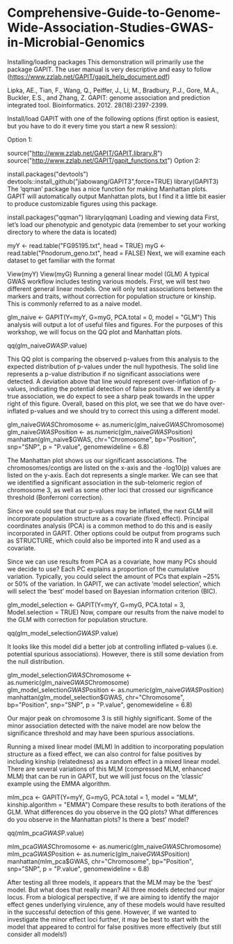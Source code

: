 # Comprehensive-Guide-to-Genome-Wide-Association-Studies-GWAS-in-Microbial-Genomics
Installing/loading packages
This demonstration will primarily use the package GAPIT. The user manual is very descriptive and easy to follow (https://www.zzlab.net/GAPIT/gapit_help_document.pdf)

Lipka, AE., Tian, F., Wang, Q., Peiffer, J., Li, M., Bradbury, P.J., Gore, M.A., Buckler, E.S., and Zhang, Z. GAPIT: genome association and prediction integrated tool. Bioinformatics. 2012. 28(18):2397-2399.

Install/load GAPIT with one of the following options (first option is easiest, but you have to do it every time you start a new R session):

Option 1:

source("http://www.zzlab.net/GAPIT/GAPIT.library.R")
source("http://www.zzlab.net/GAPIT/gapit_functions.txt")
Option 2:

install.packages("devtools")
devtools::install_github("jiabowang/GAPIT3",force=TRUE)
library(GAPIT3)
The ‘qqman’ package has a nice function for making Manhattan plots. GAPIT will automatically output Manhattan plots, but I find it a little bit easier to produce customizable figures using this package.

install.packages("qqman")
library(qqman)
Loading and viewing data
First, let’s load our phenotypic and genotypic data (remember to set your working directory to where the data is located)

myY <- read.table("FG95195.txt", head = TRUE)
myG <- read.table("Pnodorum_geno.txt", head = FALSE)
Next, we will examine each dataset to get familiar with the format

View(myY)
View(myG)
Running a general linear model (GLM)
A typical GWAS workflow includes testing various models. First, we will test two different general linear models. One will only test associations between the markers and traits, without correction for population structure or kinship. This is commonly referred to as a naive model.

glm_naive <- GAPIT(Y=myY, G=myG, PCA.total = 0, model = "GLM")
This analysis will output a lot of useful files and figures. For the purposes of this workshop, we will focus on the QQ plot and Manhattan plots.

qq(glm_naive$GWAS$P.value)

This QQ plot is comparing the observed p-values from this analysis to the expected distribution of p-values under the null hypothesis. The solid line represents a p-value distribution if no significant associations were detected. A deviation above that line would represent over-inflation of p-values, indicating the potential detection of false positives. If we identify a true association, we do expect to see a sharp peak towards in the upper right of this figure. Overall, based on this plot, we see that we do have over-inflated p-values and we should try to correct this using a different model.

glm_naive$GWAS$Chromosome <- as.numeric(glm_naive$GWAS$Chromosome)
glm_naive$GWAS$Position <- as.numeric(glm_naive$GWAS$Position)
manhattan(glm_naive$GWAS, chr="Chromosome", bp="Position", snp="SNP", p = "P.value", genomewideline = 6.8)

The Manhattan plot shows us our significant associations. The chromosomes/contigs are listed on the x-axis and the -log10(p) values are listed on the y-axis. Each dot represents a single marker. We can see that we identified a significant association in the sub-telomeric region of chromosome 3, as well as some other loci that crossed our significance threshold (Bonferroni correction).

Since we could see that our p-values may be inflated, the next GLM will incorporate population structure as a covariate (fixed effect). Principal coordinates analysis (PCA) is a common method to do this and is easily incorporated in GAPIT. Other options could be output from programs such as STRUCTURE, which could also be imported into R and used as a covariate.

Since we can use results from PCA as a covariate, how many PCs should we decide to use? Each PC explains a proportion of the cumulative variation. Typically, you could select the amount of PCs that explain ~25% or 50% of the variation. In GAPIT, we can activate ‘model selection’, which will select the ‘best’ model based on Bayesian information criterion (BIC).

glm_model_selection <- GAPIT(Y=myY, G=myG, PCA.total = 3, Model.selection = TRUE)
Now, compare our results from the naive model to the GLM with correction for population structure.

qq(glm_model_selection$GWAS$P.value)

It looks like this model did a better job at controlling inflated p-values (i.e. potential spurious associations). However, there is still some deviation from the null distribution.

glm_model_selection$GWAS$Chromosome <- as.numeric(glm_naive$GWAS$Chromosome)
glm_model_selection$GWAS$Position <- as.numeric(glm_naive$GWAS$Position)
manhattan(glm_model_selection$GWAS, chr="Chromosome", bp="Position", snp="SNP", p = "P.value", genomewideline = 6.8)

Our major peak on chromosome 3 is still highly significant. Some of the minor association detected with the naive model are now below the significance threshold and may have been spurious associations.

Running a mixed linear model (MLM)
In addition to incorporating population structure as a fixed effect, we can also control for false positives by including kinship (relatedness) as a random effect in a mixed linear model. There are several variations of this MLM (compressed MLM, enhanced MLM) that can be run in GAPIT, but we will just focus on the ‘classic’ example using the EMMA algorithm.

mlm_pca <- GAPIT(Y=myY, G=myG, PCA.total = 1, model = "MLM", kinship.algorithm = "EMMA")
Compare these results to both iterations of the GLM. What differences do you observe in the QQ plots? What differences do you observe in the Manhattan plots? Is there a ‘best’ model?

qq(mlm_pca$GWAS$P.value)

mlm_pca$GWAS$Chromosome <- as.numeric(glm_naive$GWAS$Chromosome)
mlm_pca$GWAS$Position <- as.numeric(glm_naive$GWAS$Position)
manhattan(mlm_pca$GWAS, chr="Chromosome", bp="Position", snp="SNP", p = "P.value", genomewideline = 6.8)

After testing all three models, it appears that the MLM may be the ‘best’ model. But what does that really mean? All three models detected our major locus. From a biological perspective, if we are aiming to identify the major effect genes underlying virulence, any of these models would have resulted in the successful detection of this gene. However, if we wanted to investigate the minor effect loci further, it may be best to start with the model that appeared to control for false positives more effectively (but still consider all models!)
